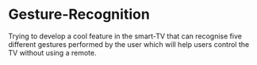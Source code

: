 # Gesture-Recognition
Trying to develop a cool feature in the smart-TV that can recognise five different gestures performed by the user which will help users control the TV without using a remote. 
